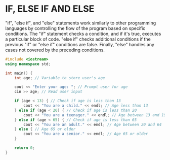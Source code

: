 # IF, ELSE IF AND ELSE 
"if", "else if", and "else" statements work similarly to other programming languages by controlling the flow of the program based on specific conditions. The "if" statement checks a condition, and if it's true, executes a particular block of code. "else if" checks additional conditions if the previous "if" or "else if" conditions are false. Finally, "else" handles any cases not covered by the preceding conditions.
```cpp
#include <iostream> 
using namespace std; 

int main() {
    int age; // Variable to store user's age

    cout << "Enter your age: "; // Prompt user for age
    cin >> age; // Read user input

    if (age < 13) { // Check if age is less than 13
        cout << "You are a child." << endl; // Age less than 13
    } else if (age < 20) { // Check if age is less than 20
        cout << "You are a teenager." << endl; // Age between 13 and 19
    } else if (age < 65) { // Check if age is less than 65
        cout << "You are an adult." << endl; // Age between 20 and 64
    } else { // Age 65 or older
        cout << "You are a senior." << endl; // Age 65 or older
    }

    return 0; 
}
```
